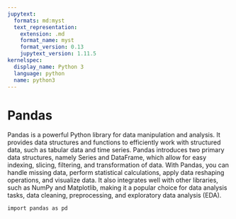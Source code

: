 ```yaml
---
jupytext:
  formats: md:myst
  text_representation:
    extension: .md
    format_name: myst
    format_version: 0.13
    jupytext_version: 1.11.5
kernelspec:
  display_name: Python 3
  language: python
  name: python3
---
```


# Pandas

Pandas is a powerful Python library for data manipulation and analysis. It provides data structures and functions to efficiently work with structured data, such as tabular data and time series. Pandas introduces two primary data structures, namely Series and DataFrame, which allow for easy indexing, slicing, filtering, and transformation of data. With Pandas, you can handle missing data, perform statistical calculations, apply data reshaping operations, and visualize data. It also integrates well with other libraries, such as NumPy and Matplotlib, making it a popular choice for data analysis tasks, data cleaning, preprocessing, and exploratory data analysis (EDA).

```{code-cell}
import pandas as pd
```